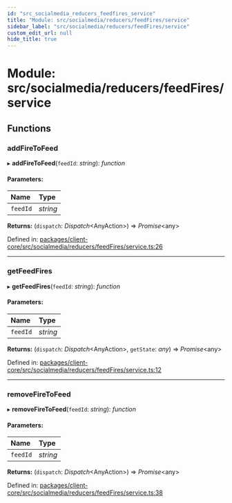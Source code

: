 ```yaml
---
id: "src_socialmedia_reducers_feedfires_service"
title: "Module: src/socialmedia/reducers/feedFires/service"
sidebar_label: "src/socialmedia/reducers/feedFires/service"
custom_edit_url: null
hide_title: true
---
```


# Module: src/socialmedia/reducers/feedFires/service

## Functions

### addFireToFeed

▸ **addFireToFeed**(`feedId`: *string*): *function*

#### Parameters:

Name | Type |
:------ | :------ |
`feedId` | *string* |

**Returns:** (`dispatch`: *Dispatch*<AnyAction\>) => *Promise*<any\>

Defined in: [packages/client-core/src/socialmedia/reducers/feedFires/service.ts:26](https://github.com/xr3ngine/xr3ngine/blob/65dfcf39a/packages/client-core/src/socialmedia/reducers/feedFires/service.ts#L26)

___

### getFeedFires

▸ **getFeedFires**(`feedId`: *string*): *function*

#### Parameters:

Name | Type |
:------ | :------ |
`feedId` | *string* |

**Returns:** (`dispatch`: *Dispatch*<AnyAction\>, `getState`: *any*) => *Promise*<any\>

Defined in: [packages/client-core/src/socialmedia/reducers/feedFires/service.ts:12](https://github.com/xr3ngine/xr3ngine/blob/65dfcf39a/packages/client-core/src/socialmedia/reducers/feedFires/service.ts#L12)

___

### removeFireToFeed

▸ **removeFireToFeed**(`feedId`: *string*): *function*

#### Parameters:

Name | Type |
:------ | :------ |
`feedId` | *string* |

**Returns:** (`dispatch`: *Dispatch*<AnyAction\>) => *Promise*<any\>

Defined in: [packages/client-core/src/socialmedia/reducers/feedFires/service.ts:38](https://github.com/xr3ngine/xr3ngine/blob/65dfcf39a/packages/client-core/src/socialmedia/reducers/feedFires/service.ts#L38)
